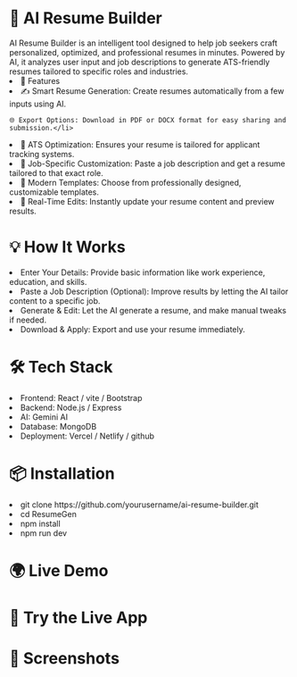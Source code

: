 <h1>🧠 AI Resume Builder</h1>
<div>
    AI Resume Builder is an intelligent tool designed to help job seekers craft personalized, optimized, and professional resumes in minutes. Powered by AI, it analyzes user input and job descriptions to generate ATS-friendly resumes tailored to specific roles and industries.
</div>
<li>🚀 Features</li>
<li>
    ✍️ Smart Resume Generation: Create resumes automatically from a few inputs using AI.
    
    
    
    
   
  
    
    🌐 Export Options: Download in PDF or DOCX format for easy sharing and submission.</li>
<li>📄 ATS Optimization: Ensures your resume is tailored for applicant tracking systems.</li>
<li>🎯 Job-Specific Customization: Paste a job description and get a resume tailored to that exact role.
</li>
<li> 🎨 Modern Templates: Choose from professionally designed, customizable templates.
</li>
<li>  🔁 Real-Time Edits: Instantly update your resume content and preview results.</li>


<h1>💡 How It Works</h1>
<li>Enter Your Details: Provide basic information like work experience, education, and skills.</li>

<li>Paste a Job Description (Optional): Improve results by letting the AI tailor content to a specific job.</li>

<li>Generate & Edit: Let the AI generate a resume, and make manual tweaks if needed.</li>

<li>Download & Apply: Export and use your resume immediately.</li>

<h1>🛠️ Tech Stack</h1>
<li>Frontend: React / vite / Bootstrap</li>

<li>Backend: Node.js / Express </li>

<li>AI: Gemini AI</li>

<li>Database: MongoDB</li>

<li>Deployment: Vercel / Netlify / github</li>

<h1>📦 Installation</h1>

<li>git clone https://github.com/yourusername/ai-resume-builder.git</li>
<li>cd ResumeGen</li>
<li>npm install</li>
<li>npm run dev</li>
<h1>🌍 Live Demo</h1>
<h1>🔗 Try the Live App</h1>

<h1>📸 Screenshots</h1>
